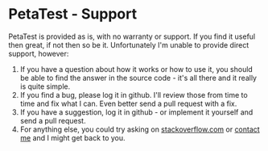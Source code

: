# PetaTest - Support

PetaTest is provided as is, with no warranty or support.  If you find it useful then great, if not then so be it.  Unfortunately I'm unable to provide direct support, however:

1. If you have a question about how it works or how to use it, you should be able to find the answer in the source code - it's all there and it really is quite simple.
2. If you find a bug, please log it in github.  I'll review those from time to time and fix what I can.  Even better send a pull request with a fix.
3. If you have a suggestion, log it in github - or implement it yourself and send a pull request.
4. For anything else, you could try asking on [stackoverflow.com](http://stackoverflow.com) or [contact me](http://www.toptensoftware.com/contact) and I might get back to you.



